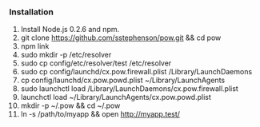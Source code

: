 ### Installation

1. Install Node.js 0.2.6 and npm.
1. git clone https://github.com/sstephenson/pow.git && cd pow
1. npm link
1. sudo mkdir -p /etc/resolver
1. sudo cp config/etc/resolver/test /etc/resolver
1. sudo cp config/launchd/cx.pow.firewall.plist /Library/LaunchDaemons
1. cp config/launchd/cx.pow.powd.plist ~/Library/LaunchAgents
1. sudo launchctl load /Library/LaunchDaemons/cx.pow.firewall.plist
1. launchctl load ~/Library/LaunchAgents/cx.pow.powd.plist
1. mkdir -p ~/.pow && cd ~/.pow
1. ln -s /path/to/myapp && open http://myapp.test/

